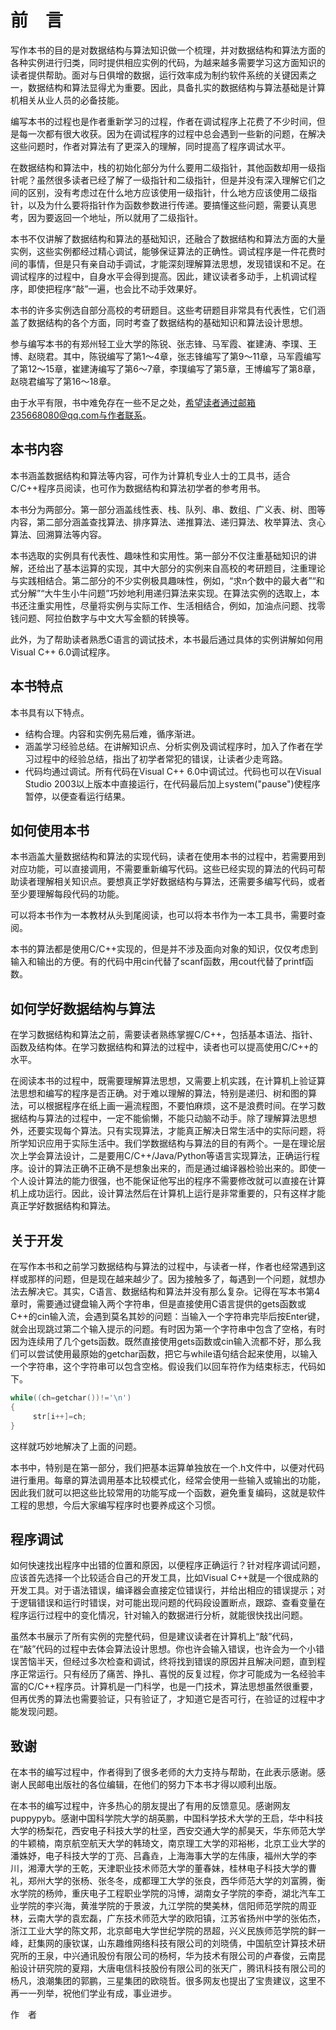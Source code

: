 # 前　言

写作本书的目的是对数据结构与算法知识做一个梳理，并对数据结构和算法方面的各种实例进行归类，同时提供相应实例的代码，为越来越多需要学习这方面知识的读者提供帮助。面对与日俱增的数据，运行效率成为制约软件系统的关键因素之一，数据结构和算法显得尤为重要。因此，具备扎实的数据结构与算法基础是计算机相关从业人员的必备技能。

编写本书的过程也是作者重新学习的过程，作者在调试程序上花费了不少时间，但是每一次都有很大收获。因为在调试程序的过程中总会遇到一些新的问题，在解决这些问题时，作者对算法有了更深入的理解，同时提高了程序调试水平。

在数据结构和算法中，栈的初始化部分为什么要用二级指针，其他函数却用一级指针呢？虽然很多读者已经了解了一级指针和二级指针，但是并没有深入理解它们之间的区别，没有考虑过在什么地方应该使用一级指针，什么地方应该使用二级指针，以及为什么要将指针作为函数参数进行传递。要搞懂这些问题，需要认真思考，因为要返回一个地址，所以就用了二级指针。

本书不仅讲解了数据结构和算法的基础知识，还融合了数据结构和算法方面的大量实例，这些实例都经过精心调试，能够保证算法的正确性。调试程序是一件花费时间的事情，但是只有亲自动手调试，才能深刻理解算法思想，发现错误和不足。在调试程序的过程中，自身水平会得到提高。因此，建议读者多动手，上机调试程序，即使把程序“敲”一遍，也会比不动手效果好。

本书的许多实例选自部分高校的考研题目。这些考研题目非常具有代表性，它们涵盖了数据结构的各个方面，同时考查了数据结构的基础知识和算法设计思想。

参与编写本书的有郑州轻工业大学的陈锐、张志锋、马军霞、崔建涛、李璞、王博、赵晓君。其中，陈锐编写了第1～4章，张志锋编写了第9～11章，马军霞编写了第12～15章，崔建涛编写了第6～7章，李璞编写了第5章，王博编写了第8章，赵晓君编写了第16～18章。

由于水平有限，书中难免存在一些不足之处，希望读者通过邮箱235668080@qq.com与作者联系。

## 本书内容

本书涵盖数据结构和算法等内容，可作为计算机专业人士的工具书，适合C/C++程序员阅读，也可作为数据结构和算法初学者的参考用书。

本书分为两部分。第一部分涵盖线性表、栈、队列、串、数组、广义表、树、图等内容，第二部分涵盖查找算法、排序算法、递推算法、递归算法、枚举算法、贪心算法、回溯算法等内容。

本书选取的实例具有代表性、趣味性和实用性。第一部分不仅注重基础知识的讲解，还给出了基本运算的实现，其中大部分的实例来自高校的考研题目，注重理论与实践相结合。第二部分的不少实例极具趣味性，例如，“求n个数中的最大者”“和式分解”“大牛生小牛问题”巧妙地利用递归算法来实现。在算法实例的选取上，本书还注重实用性，尽量将实例与实际工作、生活相结合，例如，加油点问题、找零钱问题、阿拉伯数字与中文大写金额的转换等。

此外，为了帮助读者熟悉C语言的调试技术，本书最后通过具体的实例讲解如何用Visual C++ 6.0调试程序。

## 本书特点

本书具有以下特点。

+ 结构合理。内容和实例先易后难，循序渐进。
+ 涵盖学习经验总结。在讲解知识点、分析实例及调试程序时，加入了作者在学习过程中的经验总结，指出了初学者常犯的错误，让读者少走弯路。
+ 代码均通过调试。所有代码在Visual C++ 6.0中调试过。代码也可以在Visual Studio 2003以上版本中直接运行，在代码最后加上system("pause")使程序暂停，以便查看运行结果。

## 如何使用本书

本书涵盖大量数据结构和算法的实现代码，读者在使用本书的过程中，若需要用到对应功能，可以直接调用，不需要重新编写代码。这些已经实现的算法的代码可帮助读者理解相关知识点。要想真正学好数据结构与算法，还需要多编写代码，或者至少要理解每段代码的功能。

可以将本书作为一本教材从头到尾阅读，也可以将本书作为一本工具书，需要时查阅。

本书的算法都是使用C/C++实现的，但是并不涉及面向对象的知识，仅仅考虑到输入和输出的方便。有的代码中用cin代替了scanf函数，用cout代替了printf函数。

## 如何学好数据结构与算法

在学习数据结构和算法之前，需要读者熟练掌握C/C++，包括基本语法、指针、函数及结构体。在学习数据结构和算法的过程中，读者也可以提高使用C/C++的水平。

在阅读本书的过程中，既需要理解算法思想，又需要上机实践，在计算机上验证算法思想和编写的程序是否正确。对于难以理解的算法，特别是递归、树和图的算法，可以根据程序在纸上画一遍流程图，不要怕麻烦，这不是浪费时间。在学习数据结构与算法的过程中，一定不能偷懒，不能只动脑不动手。除了理解算法思想外，还要实现每个算法。只有实现算法，才能真正解决日常生活中的实际问题，将所学知识应用于实际生活中。我们学数据结构与算法的目的有两个。一是在理论层次上学会算法设计，二是要用C/C++/Java/Python等语言实现算法，正确运行程序。设计的算法正确不正确不是想象出来的，而是通过编译器检验出来的。即使一个人设计算法的能力很强，也不能保证他写出的程序不需要修改就可以直接在计算机上成功运行。因此，设计算法然后在计算机上运行是非常重要的，只有这样才能真正学好数据结构和算法。

## 关于开发

在写作本书和之前学习数据结构与算法的过程中，与读者一样，作者也经常遇到这样或那样的问题，但是现在越来越少了。因为接触多了，每遇到一个问题，就想办法去解决它。其实，C语言、数据结构和算法并没有那么复杂。记得在写本书第4章时，需要通过键盘输入两个字符串，但是直接使用C语言提供的gets函数或C++的cin输入流，会遇到莫名其妙的问题：当输入一个字符串完毕后按Enter键，就会出现跳过第二个输入提示的问题。有时因为第一个字符串中包含了空格，有时因为连续用了几个gets函数。既然直接使用gets函数或cin输入流都不好，那么我们可以尝试使用最原始的getchar函数，把它与while语句结合起来使用，以输入一个字符串，这个字符串可以包含空格。假设我们以回车符作为结束标志，代码如下。

```c
while((ch=getchar())!='\n')
{
     str[i++]=ch;
}
```

这样就巧妙地解决了上面的问题。

本书中，特别是在第一部分，我们把基本运算单独放在一个.h文件中，以便对代码进行重用。每章的算法调用基本比较模式化，经常会使用一些输入或输出的功能，因此我们就可以把这些比较常用的功能写成一个函数，避免重复编码，这就是软件工程的思想，今后大家编写程序时也要养成这个习惯。

## 程序调试

如何快速找出程序中出错的位置和原因，以便程序正确运行？针对程序调试问题，应该首先选择一个比较适合自己的开发工具，比如Visual C++就是一个很成熟的开发工具。对于语法错误，编译器会直接定位错误行，并给出相应的错误提示；对于逻辑错误和运行时错误，对可能出现问题的代码段设置断点，跟踪、查看变量在程序运行过程中的变化情况，针对输入的数据进行分析，就能很快找出问题。

虽然本书展示了所有实例的完整代码，但是建议读者在计算机上“敲”代码，在“敲”代码的过程中去体会算法设计思想。你也许会输入错误，也许会为一个小错误苦恼半天，但经过多次检查和调试，终将找到错误的原因并且解决问题，直到程序正常运行。只有经历了痛苦、挣扎、喜悦的反复过程，你才可能成为一名经验丰富的C/C++程序员。计算机是一门科学，也是一门技术，算法思想虽然很重要，但再优秀的算法也需要验证，只有验证了，才知道它是否可行，在验证的过程中才能发现问题。

## 致谢

在本书的编写过程中，作者得到了很多老师的大力支持与帮助，在此表示感谢。感谢人民邮电出版社的各位编辑，在他们的努力下本书才得以顺利出版。

在本书的编写过程中，许多热心的朋友提出了有用的反馈意见。感谢网友puppypyb。感谢中国科学院大学的胡英鹏，中国科学技术大学的王启，华中科技大学的杨梨花，西安电子科技大学的杜坚，西安交通大学的郝昊天，华东师范大学的牛颖楠，南京航空航天大学的韩琦文，南京理工大学的邓裕彬，北京工业大学的潘姝妤，电子科技大学的丁亮、吕鑫垚，上海海事大学的左伟康，福州大学的李川，湘潭大学的王乾，天津职业技术师范大学的董春妹，桂林电子科技大学的曹礼，郑州大学的张杨、张冬冬，成都理工大学的张良，西华师范大学的刘富腾，衡水学院的杨帅，重庆电子工程职业学院的冯博，湖南女子学院的李奇，湖北汽车工业学院的李兴海，黄淮学院的于景波，九江学院的樊美林，信阳师范学院的周亚林，云南大学的袁宏磊，广东技术师范大学的欧阳镇，江苏省扬州中学的张佑杰，浙江工业大学的陈文邦，北京邮电大学世纪学院的昂超，兴义民族师范学院的鲜一峰，赶集网的康钦谋，山东趣维网络科技有限公司的刘晓倩，中国航空计算技术研究所的王泉，中兴通讯股份有限公司的杨柯，华为技术有限公司的卢春俊，云南昆船设计研究院的夏翔，大唐电信科技股份有限公司的张天广，腾讯科技有限公司的杨凡，浪潮集团的郭鹏，三星集团的欧晓哲。很多网友也提出了宝贵建议，这里不再一一列举，祝他们学业有成，事业进步。

作　者



